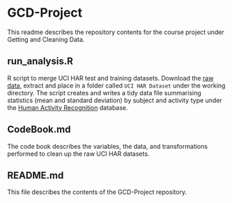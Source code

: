 GCD-Project
==========

This readme describes the repository contents for the course project under Getting and Cleaning Data. 

run_analysis.R
--------------
R script to merge UCI HAR test and training datasets. Download the [raw data](https://d396qusza40orc.cloudfront.net/getdata%2Fprojectfiles%2FUCI%20HAR%20Dataset.zip), extract and place in a folder called ```UCI HAR Dataset``` under the working directory. The script creates and writes a tidy data file summarising statistics (mean and standard deviation) by subject and activity type under the [Human Activity Recognition](http://archive.ics.uci.edu/ml/datasets/Human+Activity+Recognition+Using+Smartphones) database.

CodeBook.md
-----------
The code book describes the variables, the data, and  transformations performed to clean up the raw UCI HAR datasets.

README.md
---------
This file describes the contents of the GCD-Project repository.




